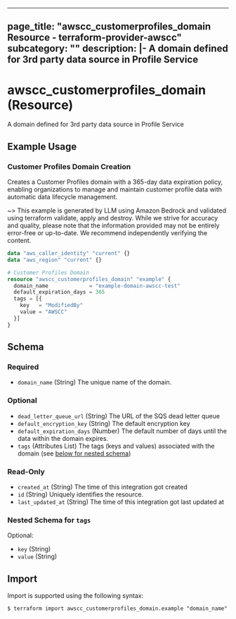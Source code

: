 
---
page_title: "awscc_customerprofiles_domain Resource - terraform-provider-awscc"
subcategory: ""
description: |-
  A domain defined for 3rd party data source in Profile Service
---

# awscc_customerprofiles_domain (Resource)

A domain defined for 3rd party data source in Profile Service

## Example Usage

### Customer Profiles Domain Creation

Creates a Customer Profiles domain with a 365-day data expiration policy, enabling organizations to manage and maintain customer profile data with automatic data lifecycle management.

~> This example is generated by LLM using Amazon Bedrock and validated using terraform validate, apply and destroy. While we strive for accuracy and quality, please note that the information provided may not be entirely error-free or up-to-date. We recommend independently verifying the content.

```terraform
data "aws_caller_identity" "current" {}
data "aws_region" "current" {}

# Customer Profiles Domain
resource "awscc_customerprofiles_domain" "example" {
  domain_name             = "example-domain-awscc-test"
  default_expiration_days = 365
  tags = [{
    key   = "ModifiedBy"
    value = "AWSCC"
  }]
}
```

<!-- schema generated by tfplugindocs -->
## Schema

### Required

- `domain_name` (String) The unique name of the domain.

### Optional

- `dead_letter_queue_url` (String) The URL of the SQS dead letter queue
- `default_encryption_key` (String) The default encryption key
- `default_expiration_days` (Number) The default number of days until the data within the domain expires.
- `tags` (Attributes List) The tags (keys and values) associated with the domain (see [below for nested schema](#nestedatt--tags))

### Read-Only

- `created_at` (String) The time of this integration got created
- `id` (String) Uniquely identifies the resource.
- `last_updated_at` (String) The time of this integration got last updated at

<a id="nestedatt--tags"></a>
### Nested Schema for `tags`

Optional:

- `key` (String)
- `value` (String)

## Import

Import is supported using the following syntax:

```shell
$ terraform import awscc_customerprofiles_domain.example "domain_name"
```
